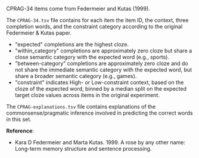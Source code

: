CPRAG-34 items come from Federmeier and Kutas (1999).

The `CPRAG-34.tsv` file contains for each item the item ID, the context, three completion words, and the constraint category according to the original Federmeier & Kutas paper.

* "expected" completions are the highest cloze.
* "within_category" completions are approximately zero cloze but share a close semantic category with the expected word (e.g., sports).
* "between-category" completions are approximately zero cloze and do not share the immediate semantic category with the expected word, but share a broader semantic category (e.g., games).
* "constraint" indicates High- or Low-constraint context, based on the cloze of the expected word, binned by a median split on the expected target cloze values across items in the original experiment.

The `CPRAG-explanations.tsv` file contains explanations of the commonsense/pragmatic inference involved in predicting the correct words in this set.

**Reference**:
* Kara D Federmeier and Marta Kutas. 1999. A rose by any other name: Long-term memory structure and sentence processing.
